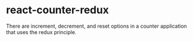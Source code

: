# react-counter-redux
There are increment, decrement, and reset options in a counter application that uses the redux principle.
